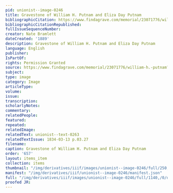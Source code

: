 ```yaml
---
pid: unionist--image-0246
title: Gravestone of William H. Putnam and Eliza Day Putnam
bibliographicCitation: https://www.findagrave.com/memorial/23071776/william-h.-putnam?_gl=1*1w66wsp*_ga*MTUyMjQxNDg5NS4xNjU5NTYyOTE2*_ga_4QT8FMEX30*MGNkZGYyMmUtMzNiYS00ZmJhLTkxMDEtZDZiODBhYzczMWMyLjUxLjEuMTY4MjU2NDcyMS4yMi4wLjA.
bibliographicCitationRepublished: 
fullIssueSequenceNumber: 
creator: Nate Bramlett
dateCreated: '1889'
description: Gravestone of William H. Putnam and Eliza Day Putnam
language: English
publisher: 
IsPartOf: 
rights: Permission Granted
source: https://www.findagrave.com/memorial/23071776/william-h.-putnam?_gl=1*1w66wsp*_ga*MTUyMjQxNDg5NS4xNjU5NTYyOTE2*_ga_4QT8FMEX30*MGNkZGYyMmUtMzNiYS00ZmJhLTkxMDEtZDZiODBhYzczMWMyLjUxLjEuMTY4MjU2NDcyMS4yMi4wLjA.
subject: 
type: image
category: Image
articleType: 
volume: 
issue: 
transcription: 
scholarlyNotes: 
commentary: 
relatedPeople: 
featured: 
repeated: 
relatedImage: 
relatedText: unionist--text-0263
relatedTextIssue: 1834-03-13 p.03.27
filename: 
caption: Gravestone of William H. Putnam and Eliza Day Putnam
order: '657'
layout: items_item
collection: items
thumbnail: "/img/derivatives/iiif/images/unionist--image-0246/full/250,/0/default.jpg"
manifest: "/img/derivatives/iiif/unionist--image-0246/manifest.json"
full: "/img/derivatives/iiif/images/unionist--image-0246/full/1140,/0/default.jpg"
proofed JR: 
---
```

